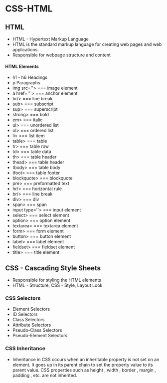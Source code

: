 # CSS-HTML


## HTML

- HTML - Hypertext Markup Language
- HTML is the standard markup language for creating web pages and web applications.
- Responsible for webpage structure and content

#### HTML Elements
- h1 - h6 Headings 
- p Paragraphs
- img src=''> === image element
- a href='' > === anchor element
- br/> === line break
- sub> === subscript
- sup> === superscript
- strong> === bold
- em> === italic
- ul> === unordered list
- ol> === ordered list
- li> === list item
- table> === table
- tr> === table row
- td> === table data
- th> === table header
- thead> === table header
- tbody> === table body
- tfoot> === table footer
- blockquote> === blockquote
- pre> === preformatted text
- hr/> === horizontal rule
- br/> === line break
- div> === div
- span> === span
- input type=''> === input element
- select> === select element
- option> === option element
- textarea> === textarea element
- form> === form element
- button> === button element
- label> === label element
- fieldset> === fieldset element
- title> === title element


## CSS - Cascading Style Sheets

- Responsible for styling the HTML elements
- HTML - Structure, CSS - Style, Layout Look

### CSS Selectors

- Element Selectors
- ID Selectors
- Class Selectors
- Attribute Selectors
- Pseudo-Class Selectors
- Pseudo-Element Selectors

### CSS Inheritance

- Inheritance in CSS occurs when an inheritable property is not set on an element. It goes up in its parent chain to set the property value to its parent value. CSS properties such as height , width , border , margin , padding , etc. are not inherited.
